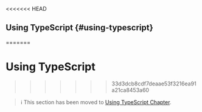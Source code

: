 <<<<<<< HEAD
## Using TypeScript {#using-typescript}
=======
# Using TypeScript
>>>>>>> 33d3dcb8cdf7deaae53f3216ea91a21ca8453a60

> ℹ️ This section has been moved to
> [Using TypeScript Chapter](../typescript.md).
